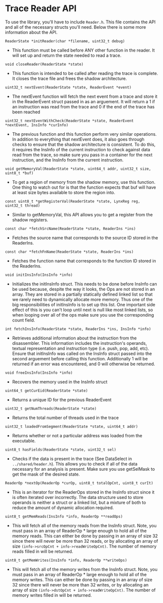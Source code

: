 # Trace Reader API #

To use the library, you'll have to include `Reader.h`. This file contains the API and all of the necessary structs you'll need. Below there is some more information about the API.

`ReaderState *initReader(char *filename, uint32_t debug)`
* This function must be called before ANY other function in the reader. It will set up and return the state needed to read a trace.

`void closeReader(ReaderState *state)`
* This function is intended to be called after reading the trace is complete. It closes the trace file and frees the shadow architecture. 

`uint32_t nextEvent(ReaderState *state, ReaderEvent *event)`
* The nextEvent function will fetch the next event from a trace and store it in the ReaderEvent struct passed in as an arguement. It will return a 1 if an instruction was read from the trace and 0 if the end of the trace has been reached

`uint32_t nextEventWithCheck(ReaderState *state, ReaderEvent *nextEvent, InsInfo *curInfo)`
* The previous function and this function perform very similar operations. In addition to everything that nextEvent does, it also goes through checks to ensure that the shadow architecture is consistent. To do this, it requires the InsInfo of the current instruction to check against data read from the trace, so make sure you pass in a container for the next instruction, and the InsInfo from the current instruction.

`void getMemoryVal(ReaderState *state, uint64_t addr, uint32_t size, uint8_t *buf)`
* To get a region of memory from the shadow memory, use this function. One thing to watch out for is that the function expects that buf will have at least size bytes available to store the region into.

`const uint8_t *getRegisterVal(ReaderState *state, LynxReg reg, uint32_t thread)`
* Similar to getMemoryVal, this API allows you to get a register from the shadow registers.

`const char *fetchSrcName(ReaderState *state, ReaderIns *ins)`
* Fetches the source name that corresponds to the source ID stored in the ReaderIns.

`const char *fetchFnName(ReaderState *state, ReaderIns *ins)`
* Fetches the function name that corresponds to the function ID stored in the ReaderIns.

`void initInsInfo(InsInfo *info)`
* Initializes the initInsInfo struct. This needs to be done before InsInfo can be used because, despite the way it looks, the Ops are not stored in an array. They are stored in a partially statically defined linked list so that we rarely need to dynamically allocate more memory. Thus one of the big responsibilities of initInsInfo is to set up this list. One important side effect of this is you can't loop until next is null like most linked lists, so when looping over all of the ops make sure you use the corresponding count field.

`int fetchInsInfo(ReaderState *state, ReaderIns *ins, InsInfo *info)`
* Retrieves additional information about the instruction from the disassembler. This information includes the instruction's operands, textual representation and instruction type (i.e. push, pop, add, etc). Ensure that initInsInfo was called on the InsInfo struct passed into the second arguement before calling this function. Additionally 1 will be returned if an error was encountered, and 0 will otherwise be returned.

`void freeInsInfo(InsInfo *info)`
* Recovers the memory used in the InsInfo struct

`uint64_t getCurEid(ReaderState *state)`
* Returns a unique ID for the previous ReaderEvent

`uint32_t getNumThreads(ReaderState *state)`
* Returns the total number of threads used in the trace

`uint32_t loadedFromSegment(ReaderState *state, uint64_t addr)`
* Returns whether or not a particular address was loaded from the executable. 

`uint8_t hasFields(ReaderState *state, uint32_t sel)`
* Checks if the data is present in the trace (See DataSelect in `../shared/header.h`). This allows you to check if all of the data necessary for an analysis is present. Make sure you use getSelMask to get the mask of the desired state.

`ReaderOp *nextOp(ReaderOp *curOp, uint8_t totalOpCnt, uint8_t curIt)`
* This is an iterator for the ReaderOps stored in the InsInfo struct since it is often iterated over incorrectly. The data structure used to store operands is neither a struct or a linked list, but a mixture of both to reduce the amount of dynamic allocation required.

`uint8_t getMemReads(InsInfo *info, ReaderOp **readOps)`
* This will fetch all of the memory reads from the InsInfo struct. Note, you must pass in an array of ReaderOp * large enough to hold all of the memory reads. This can either be done by passing in an array of size 32 since there will never be more than 32 reads, or by allocating an array of size `(info->srcOpCnt + info->readWriteOpCnt)`. The number of memory reads filled in will be returned.

`uint8_t getMemWrites(InsInfo *info, ReaderOp **writeOps)`
* This will fetch all of the memory writes from the InsInfo struct. Note, you must pass in an array of ReaderOp * large enough to hold all of the memory writes. This can either be done by passing in an array of size 32 since there will never be more than 32 writes, or by allocating an array of size `(info->dstOpCnt + info->readWriteOpCnt)`. The number of memory writes filled in will be returned.

